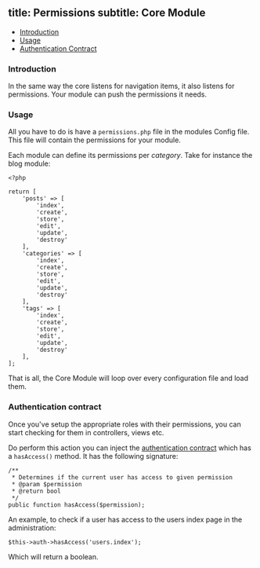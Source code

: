 title: Permissions
subtitle: Core Module
-------

- [Introduction](#introduction)
- [Usage](#usage)
- [Authentication Contract](#authentication-contract)

### <a class="anchor" name="introduction" href="#introduction"></a> Introduction

In the same way the core listens for navigation items, it also listens for permissions. Your module can push the permissions it needs.

### <a class="anchor" name="usage" href="#usage"></a> Usage

All you have to do is have a `permissions.php` file in the modules Config file. This file will contain the permissions for your module.

Each module can define its permissions per *category*. Take for instance the blog module:

``` .language-php
<?php

return [
    'posts' => [
        'index',
        'create',
        'store',
        'edit',
        'update',
        'destroy'
    ],
    'categories' => [
        'index',
        'create',
        'store',
        'edit',
        'update',
        'destroy'
    ],
    'tags' => [
        'index',
        'create',
        'store',
        'edit',
        'update',
        'destroy'
    ],
];

```

That is all, the Core Module will loop over every configuration file and load them.

### <a class="anchor" name="authentication-contract" href="#authentication-contract"></a> Authentication contract

Once you've setup the appropriate roles with their permissions, you can start checking for them in controllers, views etc.

Do perform this action you can inject the [authentication contract](https://github.com/nWidart-Modules/Core/blob/master/Contracts/Authentication.php) which has a `hasAccess()` method. It has the following signature:

``` .language-php
/**
 * Determines if the current user has access to given permission
 * @param $permission
 * @return bool
 */
public function hasAccess($permission);
```

An example, to check if a user has access to the users index page in the administration:

``` .language-php
$this->auth->hasAccess('users.index');
```

Which will return a boolean.
